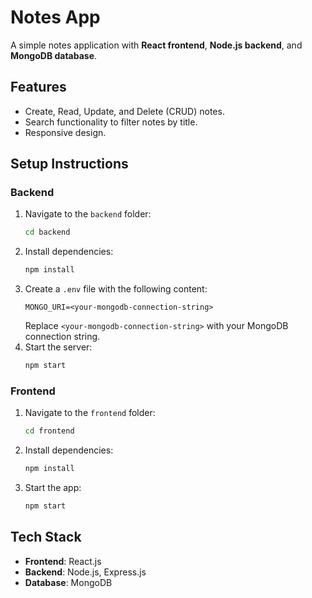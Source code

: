 
# Notes App

A simple notes application with **React frontend**, **Node.js backend**, and **MongoDB database**.

## Features
- Create, Read, Update, and Delete (CRUD) notes.
- Search functionality to filter notes by title.
- Responsive design.

## Setup Instructions

### Backend
1. Navigate to the `backend` folder:
   ```bash
   cd backend
   ```
2. Install dependencies:
   ```bash
   npm install
   ```
3. Create a `.env` file with the following content:
   ```
   MONGO_URI=<your-mongodb-connection-string>
   ```
   Replace `<your-mongodb-connection-string>` with your MongoDB connection string.
4. Start the server:
   ```bash
   npm start
   ```

### Frontend
1. Navigate to the `frontend` folder:
   ```bash
   cd frontend
   ```
2. Install dependencies:
   ```bash
   npm install
   ```
3. Start the app:
   ```bash
   npm start
   ```

## Tech Stack
- **Frontend**: React.js
- **Backend**: Node.js, Express.js
- **Database**: MongoDB
